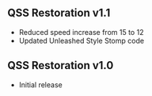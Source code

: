## QSS Restoration v1.1

- Reduced speed increase from 15 to 12
- Updated Unleashed Style Stomp code


## QSS Restoration v1.0

- Initial release
